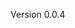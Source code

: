 <!-- Developed by [the Smithsonian's Data Science Lab](https://datascience.si.edu/) using [Streamlit](https://www.streamlit.io) and [txtAI](https://github.com/neuml/txtai).

A small subset of the Annual Reports are currently used for this beta version of the application. Due to the varied OCR quality of the annual reports, not all text data is available for each report. Only sentences larger than 7 words were indexed.
-->
Version 0.0.4
